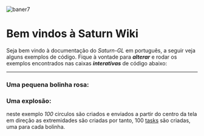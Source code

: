 <html lang="en">
<script src="https://pagecdn.io/lib/ace/1.4.13/ace.js" type="text/javascript" charset="utf-8"></script>
<script src="https://cdnjs.cloudflare.com/ajax/libs/ace/1.4.13/ext-language_tools.min.js" integrity="sha512-S7Whi8oQAQu/MK6AhBWufIJIyOvqORj+/1YDM9MaHeRalsZjzyYS7Usk4fsh+6J77PUhuk5v/BxaMDXRdWd1KA==" crossorigin="anonymous" referrerpolicy="no-referrer"></script>
<script src='../../../javascripts/codeblock.js'></script>
<script src="https://cdnjs.cloudflare.com/ajax/libs/ace/1.4.13/ext-linking.min.js" integrity="sha512-SIMZbq//6FiUxIhunj+k1uNcopIj6avHr0da/zFETvL/yeIBK1baCoSYXr09LzPpl0SNnLM0Xsqedwf2UPZbqQ==" crossorigin="anonymous" referrerpolicy="no-referrer"></script>
<script src="https://code.jquery.com/jquery-3.6.0.min.js" integrity="sha256-/xUj+3OJU5yExlq6GSYGSHk7tPXikynS7ogEvDej/m4=" crossorigin="anonymous"></script>
</html>




![baner7](https://user-images.githubusercontent.com/43425971/131168286-6077a2c9-7572-4c39-97e1-6da6636addd2.png)

# Bem vindos à Saturn Wiki

Seja bem vindo à documentação do *Saturn-GL* em português, a seguir veja alguns exemplos de código.
Fique à vontade para ***alterar*** e rodar os exemplos encontrados nas caixas ***interativas*** de código abaixo:

---

### Uma pequena bolinha rosa:
<html lang="en">
<div id="divcode1">    
</div>
<script src='javascripts/codeblock.js'></script>
<script >
    createCodeBlock('divcode1','1',
`Circle circle = CircleBuilder.aCircle()
.withCenter(100, 500)
.withColor(new Color(200,0,200))
.build();

add(circle);

circle.move(500,0,seconds(3)).execute();`
        );
</script>

</html>



### Uma  explosão:

neste exemplo *100* circulos são criados e enviados a partir do centro da tela em direção as extremidades 
são criadas por tanto, 100 [tasks](docpages/task/task.md) são criadas, uma para cada bolinha. 

<html lang="en">
<div id="divcode2">    
</div>
<script src='javascripts/codeblock.js'></script>
<script >
    createCodeBlock('divcode2','2',
`for (int i = 0; i < 100; i++) {
            Circle circle = CircleBuilder.aCircle()
                    .withCenter(500, 500)
                    .withColor(Color.white)
                    .withRadius(20)
                    .build();

            add(circle);

            var ang = Math.random() * 6.28;
            var distance = Math.random() * 400;
            
            circle.move(distance * Math.cos(ang), distance * Math.sin(ang), seconds(3))
                    .parallel(wait(seconds(1.5)).andThen(circle.changeColor(new Color(0, 0, 0, 0))))
                    .executeInBackGround();
}`
        );
</script>

</html>








